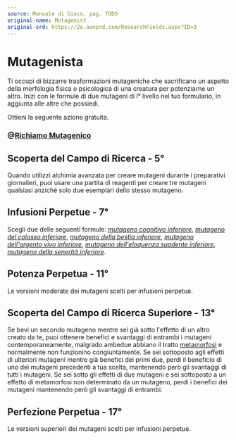 ```yaml
---
source: Manuale di Gioco, pag. TODO
original-name: Mutagenist
original-srd: https://2e.aonprd.com/ResearchFields.aspx?ID=3
---
```


# Mutagenista

Ti occupi di bizzarre trasformazioni mutageniche che sacrificano un aspetto
della morfologia fisica o psicologica di una creatura per potenziarne un altro.
Inizi con le formule di due mutageni di l° livello nel tuo formulario, in
aggiunta alle altre che possiedi.

Ottieni la seguente azione gratuita.

### @[Richiamo Mutagenico](/azioni/classe/richiamo-mutagenico)

## Scoperta del Campo di Ricerca - 5°

Quando utilizzi alchimia avanzata per creare mutageni durante i preparativi
giornalieri, puoi usare una partita di reagenti per creare tre mutageni
qualsiasi anziché solo due esemplari dello stesso mutageno.

## Infusioni Perpetue - 7°

Scegli due delle seguenti formule:
_[mutageno cognitivo inferiore](/equipaggiamento/mutageno-cognitivo)_,
_[mutageno del colosso inferiore](/equipaggiamento/mutageno-del-colosso)_,
_[mutageno della bestia inferiore](/equipaggiamento/mutageno-della-bestia)_,
_[mutageno dell'argento vivo inferiore](/equipaggiamento/mutageno-dell-argento-vivo)_,
_[mutageno dell'eloquenza suadente inferiore](/equipaggiamento/mutageno-dell-eloquenza-suadente)_,
_[mutageno della senerità inferiore](/equipaggiamento/mutageno-della-senerita)_.

## Potenza Perpetua - 11°

Le versioni moderate dei mutageni scelti per infusioni perpetue.

## Scoperta del Campo di Ricerca Superiore - 13°

Se bevi un secondo mutageno mentre sei già sotto l'effetto di un altro creato da
te, puoi ottenere benefici e svantaggi di entrambi i mutageni
contemporaneamente, malgrado ambedue abbiano il tratto
[metamorfosi](/tratti/metamorfosi) e normalmente non funzionino congiuntamente.
Se sei sottoposto agli effetti di ulteriori mutageni mentre già benefici dei
primi due, perdi il beneficio di uno dei mutageni precedenti a tua scelta,
mantenendo però gli svantaggi di tutti i mutageni. Se sei sotto gli effetti di
due mutageni e sei sottoposto a un effetto di metamorfosi non determinato da un
mutageno, perdi i benefici dei mutageni mantenendo però gli svantaggi di
entrambi.

## Perfezione Perpetua - 17°

Le versioni superiori dei mutageni scelti per infusioni perpetue.
